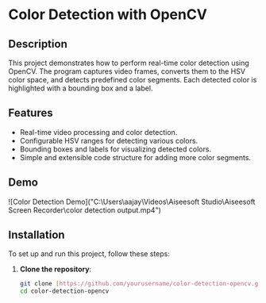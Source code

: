 
# Color Detection with OpenCV

## Description

This project demonstrates how to perform real-time color detection using OpenCV. The program captures video frames, converts them to the HSV color space, and detects predefined color segments. Each detected color is highlighted with a bounding box and a label.

## Features

- Real-time video processing and color detection.
- Configurable HSV ranges for detecting various colors.
- Bounding boxes and labels for visualizing detected colors.
- Simple and extensible code structure for adding more color segments.

## Demo

![Color Detection Demo]("C:\Users\aajay\Videos\Aiseesoft Studio\Aiseesoft Screen Recorder\color detection output.mp4")

## Installation

To set up and run this project, follow these steps:

1. **Clone the repository**:
   ```bash
   git clone [https://github.com/yourusername/color-detection-opencv.git](https://github.com/ajaywhite/Color-Detection-Model.git)
   cd color-detection-opencv
